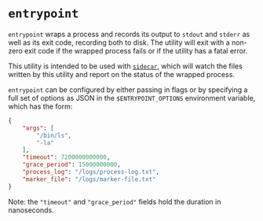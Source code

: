 # `entrypoint`

`entrypoint` wraps a process and records its output to `stdout` and `stderr` as well as its exit
code, recording both to disk. The utility will exit with a non-zero exit code if the wrapped
process fails or if the utility has a fatal error.

This utility is intended to be used with [`sidecar`](./../sidecar/README.md), which will
watch the files written by this utility and report on the status of the wrapped process.

`entrypoint` can be configured by either passing in flags or by specifying a full set of options
as JSON in the `$ENTRYPOINT_OPTIONS` environment variable, which has the form:

```json
{
    "args": [
        "/bin/ls",
        "-la"
    ],
    "timeout": 7200000000000,
    "grace_period": 15000000000,
    "process_log": "/logs/process-log.txt",
    "marker_file": "/logs/marker-file.txt"
}
```

Note: the `"timeout"` and `"grace_period"` fields hold the duration in nanoseconds.
